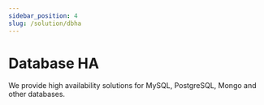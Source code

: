 ```yaml
---
sidebar_position: 4
slug: /solution/dbha
---
```


# Database HA

We provide high availability solutions for MySQL, PostgreSQL, Mongo and other databases.


